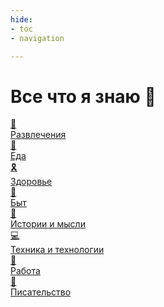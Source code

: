 ```yaml
---
hide:
- toc
- navigation

---
```


# Все что я знаю 🚧

<div class="grid-2d">

<a href="./Entertainment" class="card">
  <div class="card-icon">🎊</div>
  <div class="card-title">Развлечения</div>
</a>

<a href="./Food" class="card">
  <div class="card-icon">🐷</div>
  <div class="card-title">Еда</div>
</a>

<a href="./Health" class="card">
  <div class="card-icon">🎗️</div>
  <div class="card-title">Здоровье</div>
</a>

<a href="./Routine" class="card">
  <div class="card-icon">🧽</div>
  <div class="card-title">Быт</div>
</a>


<a href="./Stories_and_Thoughts" class="card">
  <div class="card-icon">🤔</div>
  <div class="card-title">Истории и мысли</div>
</a>
<a href="./Tech" class="card">
  <div class="card-icon">💻</div>
  <div class="card-title">Техника и технологии </div>
</a>

<a href="./Work" class="card">
  <div class="card-icon">👷</div>
  <div class="card-title">Работа</div>
</a>
<a href="./Writing" class="card">
  <div class="card-icon">📝</div>
  <div class="card-title">Писательство</div>
</a>


</div>
